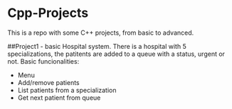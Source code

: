 # Cpp-Projects
This is a repo with some C++ projects, from basic to advanced.

##Project1 - basic
Hospital system. There is a hospital with 5 specializations, the patitents are added to a queue with a status, urgent or not. 
Basic funcionalities:
* Menu 
* Add/remove patients
* List patients from a specialization
* Get next patient from queue
